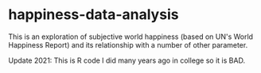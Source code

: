 # happiness-data-analysis
This is an exploration of subjective world happiness (based on UN's World Happiness Report) and its relationship with a number of other parameter.

Update 2021:
This is R code I did many years ago in college so it is BAD.
